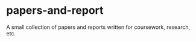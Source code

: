# papers-and-report
A small collection of papers and reports written for coursework, research, etc.
